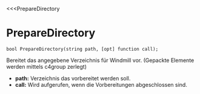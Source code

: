 ﻿<<<PrepareDirectory

# PrepareDirectory

```fnpreview
bool PrepareDirectory(string path, [opt] function call);
```
Bereitet das angegebene Verzeichnis für Windmill vor. (Gepackte Elemente werden mittels c4group zerlegt)

* **path:**
  Verzeichnis das vorbereitet werden soll.
* **call:**
  Wird aufgerufen, wenn die Vorbereitungen abgeschlossen sind.